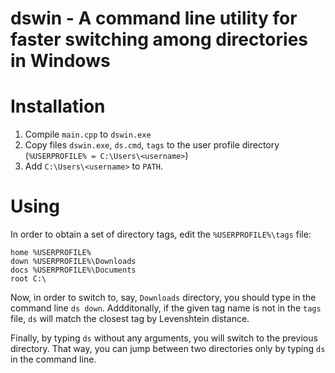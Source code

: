 # dswin - A command line utility for faster switching among directories in Windows

# Installation

1. Compile `main.cpp` to `dswin.exe`
2. Copy files `dswin.exe`, `ds.cmd`, `tags` to the user profile directory (`%USERPROFILE% = C:\Users\<username>`)
3. Add `C:\Users\<username>` to `PATH`.

# Using

In order to obtain a set of directory tags, edit the `%USERPROFILE%\tags` file:
```
home %USERPROFILE%
down %USERPROFILE%\Downloads
docs %USERPROFILE%\Documents
root C:\
```
Now, in order to switch to, say, `Downloads` directory, you should type in the command line `ds down`.
Addditonally, if the given tag name is not in the `tags` file, `ds` will match the closest tag by Levenshtein distance.

Finally, by typing `ds` without any arguments, you will switch to the previous directory. That way, you can jump between two directories only by typing `ds` in the command line.
